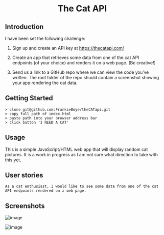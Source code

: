 <h1 align="center">
  <p align="center">The Cat API</p>
<p align="center">

## Introduction

I have been set the following challenge:

1. Sign up and create an API key at https://thecatapi.com/

2. Create an app that retrieves some data from one of the cat API endpoints (of your choice) and renders it on a web page. (Be creative!)

3. Send us a link to a GitHub repo where we can view the code you've written. The root folder of the repo should contain a screenshot showing your app rendering the cat data.

## Getting Started

```
> clone git@github.com:FrankieBoye/theCATapi.git
> copy full path of index.html
> paste path into your browser address bar
> click button 'I NEED A CAT'
```

## Usage

This is a simple JavaScript/HTML web app that will display random cat pictures. It is a work in progress as I am not sure what direction to take with this yet.

## User stories

```
As a cat enthusiast, I would like to see some data from one of the cat API endpoints rendered on a web page.

```

## Screenshots
![image](https://user-images.githubusercontent.com/44870179/75353220-f1a09280-58a2-11ea-9a2e-c8e1882b8fec.png)


![image](https://user-images.githubusercontent.com/44870179/75353237-fbc29100-58a2-11ea-9fe4-4c835fadfe39.png)
